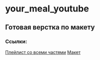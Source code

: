 # your_meal_youtube

## Готовая верстка по макету

### Ссылки: 

[Плейлист со всеми частями]
[Макет]



[Плейлист со всеми частями]: <https://www.youtube.com/playlist?list=PLAGds4sWs6rGcXLQO7cqSBgivofVRE06E>
[Макет]: <https://www.figma.com/file/zAASWcZBpUyFVnPFAYX8HH/YouMeal-(youtube)?node-id=0%3A1&t=iLSeqnNgcpa4eDBJ-1>
